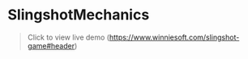 # SlingshotMechanics
> Click to view live demo
> (https://www.winniesoft.com/slingshot-game#header)

